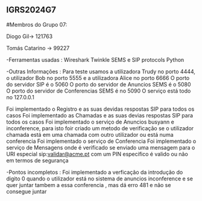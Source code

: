 ## IGRS2024G7
#Membros do Grupo 07:

Diogo Gil-> 121763

Tomás Catarino -> 99227

-Ferramentas usadas :
  Wireshark 
  Twinkle 
  SEMS e SIP protocols
  Python
  
-Outras Informações :
  Para teste usamos a utilizadora Trudy no porto 4444, o utilizador Bob no porto 5555 e a utilizadora Alice no porto 6666
  O porto do servidor SIP é o 5060
  O porto do servidor de Anuncios SEMS é o 5080
  O porto do servidor de Conferencias SEMS é no 5090
  O serviço está todo no 127.0.0.1
  
  Foi implementado o Registro e as suas devidas respostas SIP para todos os casos
  Foi implementado as Chamadas e as suas devias respostas SIP para todos os casos
  Foi implementado o serviço de Anuncios busyann e inconference, para isto foir criado um metodo de verificação se o utilizador chamada está em uma chamada com outro utilizador ou está numa conferencia 
  Foi implementado o serviço de Conferencia 
  Foi implementado o serviço de Mensagens onde é verificado se enviado uma mensagem para o URI especial sip:validar@acme.pt com um PIN especifico é valido ou não em termos de segurança 
  
-Pontos incompletos :
  Foi implementado a verficação da introdução do digito 0 quando o utilizador está no sistema de anuncios inconference e se quer juntar tambem a essa conferencia , mas dá erro 481 e não se consegue juntar
